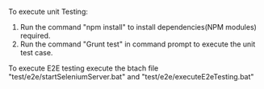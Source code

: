 To execute unit Testing:

1. Run the command "npm install" to install dependencies(NPM modules) required.
2. Run the command "Grunt test" in command prompt to execute the unit test case.

To execute E2E testing
execute the btach file "test/e2e/startSeleniumServer.bat" and "test/e2e/executeE2eTesting.bat"
